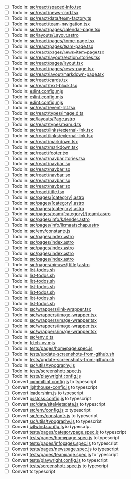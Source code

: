  - [ ] Todo in: [src/react/spaced-info.tsx](https://github.com/knoorsesv/noorse-site/blob/main/src/react/spaced-info.tsx#L4)
 - [ ] Todo in: [src/react/news-card.tsx](https://github.com/knoorsesv/noorse-site/blob/main/src/react/news-card.tsx#L22)
 - [ ] Todo in: [src/react/data/team-factory.ts](https://github.com/knoorsesv/noorse-site/blob/main/src/react/data/team-factory.ts#L8)
 - [ ] Todo in: [src/react/team-navigation.tsx](https://github.com/knoorsesv/noorse-site/blob/main/src/react/team-navigation.tsx#L10)
 - [ ] Todo in: [src/react/pages/calendar-page.tsx](https://github.com/knoorsesv/noorse-site/blob/main/src/react/pages/calendar-page.tsx#L42)
 - [ ] Todo in: [src/layouts/Layout.astro](https://github.com/knoorsesv/noorse-site/blob/main/src/layouts/Layout.astro#L28)
 - [ ] Todo in: [src/react/pages/home-page.tsx](https://github.com/knoorsesv/noorse-site/blob/main/src/react/pages/home-page.tsx#L14)
 - [ ] Todo in: [src/react/pages/team-page.tsx](https://github.com/knoorsesv/noorse-site/blob/main/src/react/pages/team-page.tsx#L71)
 - [ ] Todo in: [src/react/pages/news-item-page.tsx](https://github.com/knoorsesv/noorse-site/blob/main/src/react/pages/news-item-page.tsx#L49)
 - [ ] Todo in: [src/react/layout/section.stories.tsx](https://github.com/knoorsesv/noorse-site/blob/main/src/react/layout/section.stories.tsx#L7)
 - [ ] Todo in: [src/react/pages/layout.tsx](https://github.com/knoorsesv/noorse-site/blob/main/src/react/pages/layout.tsx#L17)
 - [ ] Todo in: [src/react/pages/news-page.tsx](https://github.com/knoorsesv/noorse-site/blob/main/src/react/pages/news-page.tsx#L8)
 - [ ] Todo in: [src/react/layout/markdown-page.tsx](https://github.com/knoorsesv/noorse-site/blob/main/src/react/layout/markdown-page.tsx#L4)
 - [ ] Todo in: [src/react/cards.tsx](https://github.com/knoorsesv/noorse-site/blob/main/src/react/cards.tsx#L4)
 - [ ] Todo in: [src/react/text-block.tsx](https://github.com/knoorsesv/noorse-site/blob/main/src/react/text-block.tsx#L4)
 - [ ] Todo in: [eslint.config.mjs](https://github.com/knoorsesv/noorse-site/blob/main/eslint.config.mjs#L8)
 - [ ] Todo in: [eslint.config.mjs](https://github.com/knoorsesv/noorse-site/blob/main/eslint.config.mjs#L20)
 - [ ] Todo in: [eslint.config.mjs](https://github.com/knoorsesv/noorse-site/blob/main/eslint.config.mjs#L74)
 - [ ] Todo in: [src/react/event-list.tsx](https://github.com/knoorsesv/noorse-site/blob/main/src/react/event-list.tsx#L11)
 - [ ] Todo in: [src/react/types/image.d.ts](https://github.com/knoorsesv/noorse-site/blob/main/src/react/types/image.d.ts#L1)
 - [ ] Todo in: [src/layouts/Page.astro](https://github.com/knoorsesv/noorse-site/blob/main/src/layouts/Page.astro#L24)
 - [ ] Todo in: [src/react/types/team.d.ts](https://github.com/knoorsesv/noorse-site/blob/main/src/react/types/team.d.ts#L3)
 - [ ] Todo in: [src/react/links/external-link.tsx](https://github.com/knoorsesv/noorse-site/blob/main/src/react/links/external-link.tsx#L28)
 - [ ] Todo in: [src/react/links/external-link.tsx](https://github.com/knoorsesv/noorse-site/blob/main/src/react/links/external-link.tsx#L29)
 - [ ] Todo in: [src/react/markdown.tsx](https://github.com/knoorsesv/noorse-site/blob/main/src/react/markdown.tsx#L63)
 - [ ] Todo in: [src/react/markdown.tsx](https://github.com/knoorsesv/noorse-site/blob/main/src/react/markdown.tsx#L70)
 - [ ] Todo in: [src/react/footer.tsx](https://github.com/knoorsesv/noorse-site/blob/main/src/react/footer.tsx#L54)
 - [ ] Todo in: [src/react/navbar.stories.tsx](https://github.com/knoorsesv/noorse-site/blob/main/src/react/navbar.stories.tsx#L40)
 - [ ] Todo in: [src/react/navbar.tsx](https://github.com/knoorsesv/noorse-site/blob/main/src/react/navbar.tsx#L16)
 - [ ] Todo in: [src/react/navbar.tsx](https://github.com/knoorsesv/noorse-site/blob/main/src/react/navbar.tsx#L22)
 - [ ] Todo in: [src/react/navbar.tsx](https://github.com/knoorsesv/noorse-site/blob/main/src/react/navbar.tsx#L38)
 - [ ] Todo in: [src/react/navbar.tsx](https://github.com/knoorsesv/noorse-site/blob/main/src/react/navbar.tsx#L174)
 - [ ] Todo in: [src/react/navbar.tsx](https://github.com/knoorsesv/noorse-site/blob/main/src/react/navbar.tsx#L257)
 - [ ] Todo in: [src/react/title.tsx](https://github.com/knoorsesv/noorse-site/blob/main/src/react/title.tsx#L6)
 - [ ] Todo in: [src/pages/[category].astro](https://github.com/knoorsesv/noorse-site/blob/main/src/pages/[category].astro#L34)
 - [ ] Todo in: [src/pages/[category].astro](https://github.com/knoorsesv/noorse-site/blob/main/src/pages/[category].astro#L48)
 - [ ] Todo in: [src/pages/[category].astro](https://github.com/knoorsesv/noorse-site/blob/main/src/pages/[category].astro#L73)
 - [ ] Todo in: [src/pages/team/[category]/[team].astro](https://github.com/knoorsesv/noorse-site/blob/main/src/pages/team/[category]/[team].astro#L68)
 - [ ] Todo in: [src/pages/info/kalender.astro](https://github.com/knoorsesv/noorse-site/blob/main/src/pages/info/kalender.astro#L8)
 - [ ] Todo in: [src/pages/info/lidmaatschap.astro](https://github.com/knoorsesv/noorse-site/blob/main/src/pages/info/lidmaatschap.astro#L12)
 - [ ] Todo in: [src/env/constants.js](https://github.com/knoorsesv/noorse-site/blob/main/src/env/constants.js#L5)
 - [ ] Todo in: [src/pages/index.astro](https://github.com/knoorsesv/noorse-site/blob/main/src/pages/index.astro#L27)
 - [ ] Todo in: [src/pages/index.astro](https://github.com/knoorsesv/noorse-site/blob/main/src/pages/index.astro#L37)
 - [ ] Todo in: [src/pages/index.astro](https://github.com/knoorsesv/noorse-site/blob/main/src/pages/index.astro#L43)
 - [ ] Todo in: [src/pages/index.astro](https://github.com/knoorsesv/noorse-site/blob/main/src/pages/index.astro#L56)
 - [ ] Todo in: [src/pages/index.astro](https://github.com/knoorsesv/noorse-site/blob/main/src/pages/index.astro#L91)
 - [ ] Todo in: [src/pages/nieuws/[title].astro](https://github.com/knoorsesv/noorse-site/blob/main/src/pages/nieuws/[title].astro#L2)
 - [ ] Todo in: [list-todos.sh](https://github.com/knoorsesv/noorse-site/blob/main/list-todos.sh#L3)
 - [ ] Todo in: [list-todos.sh](https://github.com/knoorsesv/noorse-site/blob/main/list-todos.sh#L3)
 - [ ] Todo in: [list-todos.sh](https://github.com/knoorsesv/noorse-site/blob/main/list-todos.sh#L3)
 - [ ] Todo in: [list-todos.sh](https://github.com/knoorsesv/noorse-site/blob/main/list-todos.sh#L5)
 - [ ] Todo in: [list-todos.sh](https://github.com/knoorsesv/noorse-site/blob/main/list-todos.sh#L7)
 - [ ] Todo in: [list-todos.sh](https://github.com/knoorsesv/noorse-site/blob/main/list-todos.sh#L8)
 - [ ] Todo in: [list-todos.sh](https://github.com/knoorsesv/noorse-site/blob/main/list-todos.sh#L10)
 - [ ] Todo in: [src/wrappers/link-wrapper.tsx](https://github.com/knoorsesv/noorse-site/blob/main/src/wrappers/link-wrapper.tsx#L14)
 - [ ] Todo in: [src/wrappers/image-wrapper.tsx](https://github.com/knoorsesv/noorse-site/blob/main/src/wrappers/image-wrapper.tsx#L6)
 - [ ] Todo in: [src/wrappers/image-wrapper.tsx](https://github.com/knoorsesv/noorse-site/blob/main/src/wrappers/image-wrapper.tsx#L7)
 - [ ] Todo in: [src/wrappers/image-wrapper.tsx](https://github.com/knoorsesv/noorse-site/blob/main/src/wrappers/image-wrapper.tsx#L8)
 - [ ] Todo in: [src/wrappers/image-wrapper.tsx](https://github.com/knoorsesv/noorse-site/blob/main/src/wrappers/image-wrapper.tsx#L18)
 - [ ] Todo in: [src/env.d.ts](https://github.com/knoorsesv/noorse-site/blob/main/src/env.d.ts#L4)
 - [ ] Todo in: [fetch-vv.mjs](https://github.com/knoorsesv/noorse-site/blob/main/fetch-vv.mjs#L2)
 - [ ] Todo in: [tests/pages/homepage.spec.js](https://github.com/knoorsesv/noorse-site/blob/main/tests/pages/homepage.spec.js#L56)
 - [ ] Todo in: [tests/update-screenshots-from-github.sh](https://github.com/knoorsesv/noorse-site/blob/main/tests/update-screenshots-from-github.sh#L4)
 - [ ] Todo in: [tests/update-screenshots-from-github.sh](https://github.com/knoorsesv/noorse-site/blob/main/tests/update-screenshots-from-github.sh#L23)
 - [ ] Todo in: [src/utils/typography.js](https://github.com/knoorsesv/noorse-site/blob/main/src/utils/typography.js#L3)
 - [ ] Todo in: [tests/screenshots.spec.js](https://github.com/knoorsesv/noorse-site/blob/main/tests/screenshots.spec.js#L39)
 - [ ] Todo in: [tests/playwright.config.js](https://github.com/knoorsesv/noorse-site/blob/main/tests/playwright.config.js#L57)
 - [ ] Convert [commitlint.config.js](https://github.com/knoorsesv/noorse-site/blob/main/commitlint.config.js) to typescript
 - [ ] Convert [lighthouse-config.js](https://github.com/knoorsesv/noorse-site/blob/main/lighthouse-config.js) to typescript
 - [ ] Convert [loadershim.js](https://github.com/knoorsesv/noorse-site/blob/main/loadershim.js) to typescript
 - [ ] Convert [postcss.config.js](https://github.com/knoorsesv/noorse-site/blob/main/postcss.config.js) to typescript
 - [ ] Convert [src/data/siteMetadata.js](https://github.com/knoorsesv/noorse-site/blob/main/src/data/siteMetadata.js) to typescript
 - [ ] Convert [src/env/config.js](https://github.com/knoorsesv/noorse-site/blob/main/src/env/config.js) to typescript
 - [ ] Convert [src/env/constants.js](https://github.com/knoorsesv/noorse-site/blob/main/src/env/constants.js) to typescript
 - [ ] Convert [src/utils/typography.js](https://github.com/knoorsesv/noorse-site/blob/main/src/utils/typography.js) to typescript
 - [ ] Convert [tailwind.config.js](https://github.com/knoorsesv/noorse-site/blob/main/tailwind.config.js) to typescript
 - [ ] Convert [tests/pages/categorypage.spec.js](https://github.com/knoorsesv/noorse-site/blob/main/tests/pages/categorypage.spec.js) to typescript
 - [ ] Convert [tests/pages/homepage.spec.js](https://github.com/knoorsesv/noorse-site/blob/main/tests/pages/homepage.spec.js) to typescript
 - [ ] Convert [tests/pages/infopages.spec.js](https://github.com/knoorsesv/noorse-site/blob/main/tests/pages/infopages.spec.js) to typescript
 - [ ] Convert [tests/pages/newspage.spec.js](https://github.com/knoorsesv/noorse-site/blob/main/tests/pages/newspage.spec.js) to typescript
 - [ ] Convert [tests/pages/teampage.spec.js](https://github.com/knoorsesv/noorse-site/blob/main/tests/pages/teampage.spec.js) to typescript
 - [ ] Convert [tests/playwright.config.js](https://github.com/knoorsesv/noorse-site/blob/main/tests/playwright.config.js) to typescript
 - [ ] Convert [tests/screenshots.spec.js](https://github.com/knoorsesv/noorse-site/blob/main/tests/screenshots.spec.js) to typescript
 - [ ] Convert [](https://github.com/knoorsesv/noorse-site/blob/main/) to typescript